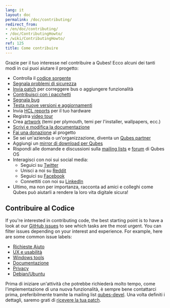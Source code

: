 ```yaml
---
lang: it
layout: doc
permalink: /doc/contributing/
redirect_from:
- /en/doc/contributing/
- /doc/ContributingHowto/
- /wiki/ContributingHowto/
ref: 125
title: Come contribuire
---
```


Grazie per il tuo interesse nel contribuire a Qubes! Ecco alcuni dei tanti modi in cui puoi aiutare il progetto:

* Controlla il [codice sorgente](/doc/source-code/)
* [Segnala problemi di sicurezza](/security/)
* [Invia patch](/doc/source-code/#how-to-send-patches) per correggere bus o aggiungere funzionalità
* [Contribuisci con i pacchetti](/doc/package-contributions)
* [Segnala bug](/doc/issue-tracking/)
* [Testa nuove versioni e aggiornamenti](/doc/testing/)
* Invia [HCL reports](/doc/hcl/) per il tuo hardware
* Registra [video tour](/video-tours/)
* Crea [artwork](https://github.com/QubesOS/qubes-artwork) (temi per plymouth,
  temi per l'installer, wallpapers, ecc.)
* [Scrivi e modifica la documentazione](/doc/how-to-edit-the-documentation)
* [Fai una donazione](/donate/) al progetto
* Se sei un'azienda o un'organizzazione, diventa un [Qubes partner](/partners/)
* Aggiungi un [mirror di download per Qubes](/downloads/mirrors/)
* Rispondi alle domande e discussioni sulla [mailing lists](/support/) e
  [forum](/support/#forum) di Qubes OS
* Interagisci con noi sui social media:
  * Seguici su [Twitter](https://twitter.com/QubesOS)
  * Unisci a noi su [Reddit](https://www.reddit.com/r/Qubes/)
  * Seguici su [Facebook](https://www.facebook.com/QubesOS)
  * Connettiti con noi su [LinkedIn](https://www.linkedin.com/company/qubes-os/)
* Ultimo, ma non per importanza, racconta ad amici e colleghi come Qubes può aiutarli a rendere la loro vita digitale sicura!

Contribuire al Codice
-----------------

If you're interested in contributing code, the best starting point is to have a
look at our [GitHub issues](https://github.com/QubesOS/qubes-issues/issues) to
see which tasks are the most urgent. You can filter issues depending on your
interest and experience. For example, here are some common issue labels:

* [Richieste Aiuto](https://github.com/QubesOS/qubes-issues/issues?q=is%3Aissue+is%3Aopen+label%3A%22help+wanted%22&utf8=%E2%9C%93)
* [UX e usabilità](https://github.com/QubesOS/qubes-issues/issues?q=is%3Aissue+is%3Aopen+label%3AUX)
* [Windows tools](https://github.com/QubesOS/qubes-issues/issues?q=is%3Aissue+is%3Aopen+label%3A%22C%3A+windows-tools%22)
* [Documentazione](https://github.com/QubesOS/qubes-issues/issues?q=is%3Aissue+is%3Aopen+label%3A%22C%3A+doc%22)
* [Privacy](https://github.com/QubesOS/qubes-issues/issues?utf8=%E2%9C%93&q=is%3Aissue%20is%3Aopen%20label%3A%22privacy%22%20)
* [Debian/Ubuntu](https://github.com/QubesOS/qubes-issues/issues?q=is%3Aissue+is%3Aopen+label%3A%22C%3A+Debian%2FUbuntu%22)

Prima di iniziare un'attività che potrebbe richiederà molto tempo, come l'implementazione di una nuova funzionalità, è sempre bene contattarci prima, preferibilmente tramite la mailing list [qubes-devel](/support/#qubes-devel). Una volta definiti i dettagli, saremo grati di [ricevere la tua patch](/doc/source-code/#how-to-send-patches).
